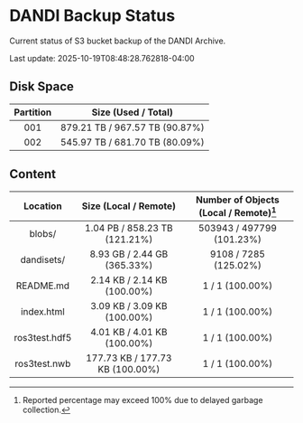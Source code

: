 # DANDI Backup Status

Current status of S3 bucket backup of the DANDI Archive.

Last update: 2025-10-19T08:48:28.762818-04:00

## Disk Space

| Partition | Size (Used / Total)            |
| :---: | :----------------------------: |
| 001   | 879.21 TB / 967.57 TB (90.87%) |
| 002   | 545.97 TB / 681.70 TB (80.09%) |



## Content

| Location             | Size (Local / Remote)                    | Number of Objects (Local / Remote)[^1]   |
| :------------------: | :--------------------------------------: | :--------------------------------------: |
| blobs/               | 1.04 PB / 858.23 TB (121.21%)            | 503943 / 497799 (101.23%)                |
| dandisets/           | 8.93 GB / 2.44 GB (365.33%)              | 9108 / 7285 (125.02%)                    |
| README.md            | 2.14 KB / 2.14 KB (100.00%)              | 1 / 1 (100.00%)                          |
| index.html           | 3.09 KB / 3.09 KB (100.00%)              | 1 / 1 (100.00%)                          |
| ros3test.hdf5        | 4.01 KB / 4.01 KB (100.00%)              | 1 / 1 (100.00%)                          |
| ros3test.nwb         | 177.73 KB / 177.73 KB (100.00%)          | 1 / 1 (100.00%)                          |

[^1]: Reported percentage may exceed 100% due to delayed garbage collection.